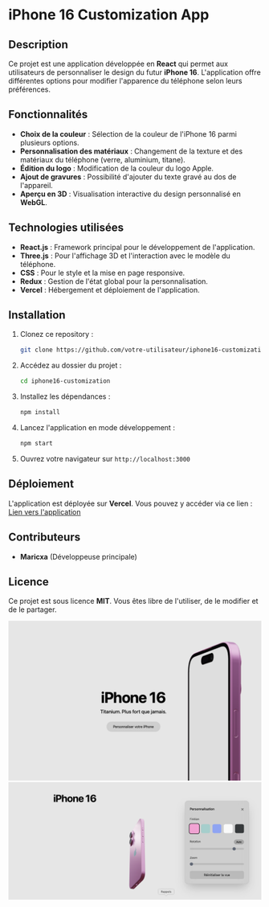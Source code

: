 # iPhone 16 Customization App

## Description
Ce projet est une application développée en **React** qui permet aux utilisateurs de personnaliser le design du futur **iPhone 16**. L'application offre différentes options pour modifier l'apparence du téléphone selon leurs préférences.

## Fonctionnalités
- **Choix de la couleur** : Sélection de la couleur de l'iPhone 16 parmi plusieurs options.
- **Personnalisation des matériaux** : Changement de la texture et des matériaux du téléphone (verre, aluminium, titane).
- **Édition du logo** : Modification de la couleur du logo Apple.
- **Ajout de gravures** : Possibilité d'ajouter du texte gravé au dos de l'appareil.
- **Aperçu en 3D** : Visualisation interactive du design personnalisé en **WebGL**.

## Technologies utilisées
- **React.js** : Framework principal pour le développement de l'application.
- **Three.js** : Pour l'affichage 3D et l'interaction avec le modèle du téléphone.
- **CSS** : Pour le style et la mise en page responsive.
- **Redux** : Gestion de l'état global pour la personnalisation.
- **Vercel** : Hébergement et déploiement de l'application.

## Installation
1. Clonez ce repository :
   ```bash
   git clone https://github.com/votre-utilisateur/iphone16-customization.git
   ```
2. Accédez au dossier du projet :
   ```bash
   cd iphone16-customization
   ```
3. Installez les dépendances :
   ```bash
   npm install
   ```
4. Lancez l'application en mode développement :
   ```bash
   npm start
   ```
5. Ouvrez votre navigateur sur `http://localhost:3000`

## Déploiement
L'application est déployée sur **Vercel**. Vous pouvez y accéder via ce lien : [Lien vers l'application](https://iphone16-custom.vercel.app)

## Contributeurs
- **Maricxa** (Développeuse principale)

## Licence
Ce projet est sous licence **MIT**. Vous êtes libre de l'utiliser, de le modifier et de le partager.

![Description de l'image](./public/iphone16.png)
![Description de l'image](./public/iphone.png)



